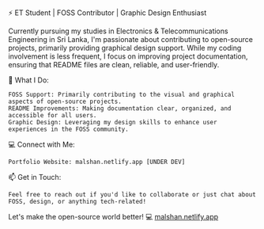 ⚡ ET Student | FOSS Contributor | Graphic Design Enthusiast

Currently pursuing my studies in Electronics & Telecommunications Engineering in Sri Lanka, I'm passionate about contributing to open-source projects, primarily providing graphical design support. While my coding involvement is less frequent, I focus on improving project documentation, ensuring that README files are clean, reliable, and user-friendly.

🔧 What I Do:

    FOSS Support: Primarily contributing to the visual and graphical aspects of open-source projects.
    README Improvements: Making documentation clear, organized, and accessible for all users.
    Graphic Design: Leveraging my design skills to enhance user experiences in the FOSS community.

💻 Connect with Me:

    Portfolio Website: malshan.netlify.app [UNDER DEV]

📫 Get in Touch:

    Feel free to reach out if you'd like to collaborate or just chat about FOSS, design, or anything tech-related!

Let's make the open-source world better! 💻
[malshan.netlify.app](https://malshan.netlify.app/)
